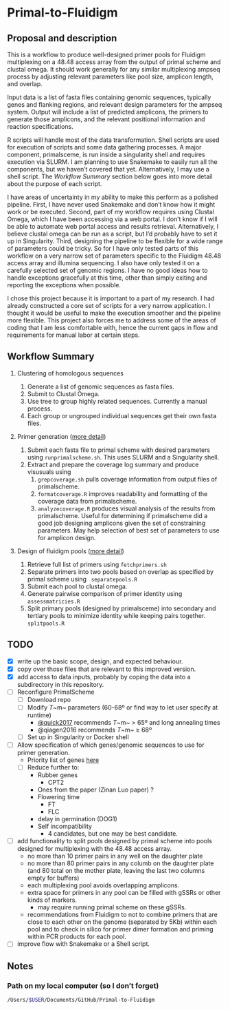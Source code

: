 # Primal-to-Fluidigm

## Proposal and description

This is a workflow to produce well-designed primer pools for Fluidigm multiplexing on a 48.48 access array from the output of primal scheme and clustal omega. It should work generally for any similar multiplexing ampseq process by adjusting relevant parameters like pool size, amplicon length, and overlap.

Input data is a list of fasta files containing genomic sequences, typically genes and flanking regions, and relevant design parameters for the ampseq system. Output will include a list of predicted amplicons, the primers to generate those amplicons, and the relevant positional information and reaction specifications.

R scripts will handle most of the data transformation. Shell scripts are used for execution of scripts and some data gathering processes. A major component, primalsceme, is run inside a singularity shell and requires execution via SLURM. I am planning to use Snakemake to easily run all the components, but we haven’t covered that yet. Alternatively, I may use a shell script. The *Workflow Summary* section below goes into more detail about the purpose of each script.

I have areas of uncertainty in my ability to make this perform as a polished pipeline. First, I have never used Snakemake and don’t know how it might work or be executed. Second, part of my workflow requires using Clustal Omega, which I have been accessing via a web portal. I don’t know if I will be able to automate web portal access and results retrieval. Alternatively, I believe clustal omega can be run as a script, but I’d probably have to set it up in Singularity. Third, designing the pipeline to be flexible for a wide range of parameters could be tricky. So for I have only tested parts of this workflow on a very narrow set of parameters specific to the Fluidigm 48.48 access array and illumina sequencing. I also have only tested it on a carefully selected set of genomic regions. I have no good ideas how to handle exceptions gracefully at this time, other than simply exiting and reporting the exceptions when possible.

I chose this project because it is important to a part of my research. I had already constructed a core set of scripts for a very narrow application. I thought it would be useful to make the execution smoother and the pipeline more flexible. This project also forces me to address some of the areas of coding that I am less comfortable with, hence the current gaps in flow and requirements for manual labor at certain steps.



## Workflow Summary

1. Clustering of homologous sequences

   1. Generate a list of genomic sequences as fasta files.
   2. Submit to Clustal Omega. 
   3. Use tree to group highly related sequences. Currently a manual process.
   4. Each group or ungrouped individual sequences get their own fasta files.

2. Primer generation ([more detail](primalscheme/README.md))

   1. Submit each fasta file to primal scheme with desired parameters using `runprimalscheme.sh`. This uses SLURM and a Singularity shell.
   2. Extract and prepare the coverage log summary and produce visusuals using
      1. `grepcoverage.sh`  pulls coverage information from output files of primalscheme.
      2. `formatcoverage.R`  improves readability and formatting of the coverage data from primalscheme.
      3. `analyzecoverage.R` produces visual analysis of the results from primalscheme. Useful for determining if primalscheme did a good job designing amplicons given the set of constraining parameters. May help selection of best set of parameters to use for amplicon design.

3. Design of fluidigm pools ([more detail](fluidigm_pool_design/README.md))

   1. Retrieve full list of primers using `fetchprimers.sh`
   2. Separate primers into two pools based on overlap as specified by primal scheme using ` separatepools.R`
   3. Submit each pool to clustal omega.
   4. Generate pairwise comparison of primer identity using `assessmatricies.R`
   5. Split primary pools (designed by primalsceme) into secondary and tertiary pools to minimize identity while keeping pairs together. `splitpools.R`

   

## TODO

- [x] write up the basic scope, design, and expected behaviour.
- [x] copy over those files that are relevant to this improved version.
- [x] add access to data inputs, probably by coping the data into a subdirectory in this repository.
- [ ] Reconfigure PrimalScheme
  - [ ] Download repo
  - [ ] Modify *T*~m~ parameters (60-68º or find way to let user specify at runtime)
    - [@quick2017](https://www.nature.com/articles/nprot.2017.066) recommends *T*~m~ > 65º and long annealing times
    - @qiagen2016 recommends *T*~m~ ≥ 68º
  - [ ] Set up in Singularity or Docker shell
- [ ] Allow specification of which genes/genomic sequences to use for primer generation.
  - Priority list of genes [here](gene_clustering/reduced_genes_list_27nov2020.xlsx)
  - [ ] Reduce further to:
    - Rubber genes
      - CPT2
    - Ones from the paper (Zinan Luo paper) ?
    - Flowering time
      - FT
      - FLC
    - delay in germination (DOG1)
    - Self incompatibility
      - 4 candidates, but one may be best candidate.
- [ ] add functionality to split pools designed by primal scheme into pools designed for multiplexing with the 48.48 access array.
  - no more than 10 primer pairs in any well on the daughter plate
  - no more than 80 primer pairs in any columb on the daughter plate (and 80 total on the mother plate, leaving the last two columns empty for buffers)
  - each multiplexing pool avoids overlapping amplicons.
  - extra space for primers in any pool can be filled with gSSRs or other kinds of markers.
    - may require running primal scheme on these gSSRs.
  - recommendations from Fluidigm to not to combine primers that are close to each other on the genome (separated by 5Kb) within each pool and to check in silico for primer dimer formation and priming within PCR products for each pool.
- [ ] improve flow with Snakemake or a Shell script.

## Notes

### Path on my local computer (so I don’t forget)

```bash
/Users/$USER/Documents/GitHub/Primal-to-Fluidigm
```

